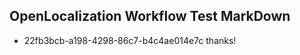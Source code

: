 ## OpenLocalization Workflow Test MarkDown
* 22fb3bcb-a198-4298-86c7-b4c4ae014e7c thanks!

<!--HONumber=Jul16_HO4-->


